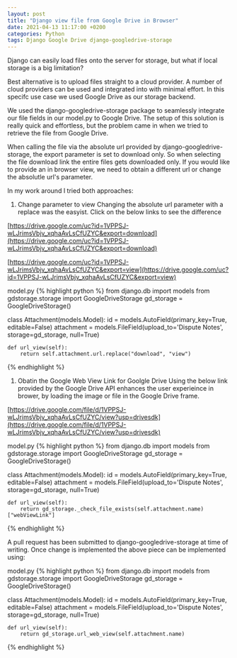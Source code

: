 ```yaml
---
layout: post
title: "Django view file from Google Drive in Browser"
date: 2021-04-13 11:17:00 +0200
categories: Python
tags: Django Google Drive django-googledrive-storage
---
```

Django can easily load files onto the server for storage, but what if local storage is a big limitation?

Best alternative is to upload files straight to a cloud provider. A number of cloud providers can be used and integrated into with minimal effort. In this specifc use case we used Google Drive as our storage backend.

We used the django-googledrive-storage package to seamlessly integrate our file fields in our model.py to Google Drive. The setup of this solution is really quick and effortless, but the problem came in when we tried to retrieve the file from Google Drive.

When calling the file via the absolute url provided by django-googledrive-storage, the export parameter is set to download only. So when selecting the file download link the entire files gets downloaded only. If you would like to provide an in browser view, we need to obtain a different url or change the absolutle url's parameter.

In my work around I tried both approaches:

1. Change parameter to view
Changing the absolute url parameter with a replace was the easyist. Click on the below links to see the difference

[https://drive.google.com/uc?id=1VPPSJ-wLJrimsVbjv_xqhaAvLsCfUZYC&export=download](https://drive.google.com/uc?id=1VPPSJ-wLJrimsVbjv_xqhaAvLsCfUZYC&export=download)

[https://drive.google.com/uc?id=1VPPSJ-wLJrimsVbjv_xqhaAvLsCfUZYC&export=view](https://drive.google.com/uc?id=1VPPSJ-wLJrimsVbjv_xqhaAvLsCfUZYC&export=view)

model.py
{% highlight python %}
from django.db import models
from gdstorage.storage import GoogleDriveStorage
gd_storage = GoogleDriveStorage()

class Attachment(models.Model):
    id = models.AutoField(primary_key=True, editable=False)
    attachment = models.FileField(upload_to='Dispute Notes', storage=gd_storage, null=True)
	
    def url_view(self):
        return self.attachment.url.replace("download", "view")
{% endhighlight %}

1. Obatin the Google Web View Link for Goolgle Drive
Using the below link provided by the Google Drive API enhances the user experieince in brower, by loading the image or file in the Google Drive frame.

[https://drive.google.com/file/d/1VPPSJ-wLJrimsVbjv_xqhaAvLsCfUZYC/view?usp=drivesdk](https://drive.google.com/file/d/1VPPSJ-wLJrimsVbjv_xqhaAvLsCfUZYC/view?usp=drivesdk)


model.py
{% highlight python %}
from django.db import models
from gdstorage.storage import GoogleDriveStorage
gd_storage = GoogleDriveStorage()

class Attachment(models.Model):
    id = models.AutoField(primary_key=True, editable=False)
    attachment = models.FileField(upload_to='Dispute Notes', storage=gd_storage, null=True)
	
    def url_view(self):
        return gd_storage._check_file_exists(self.attachment.name)["webViewLink"]
{% endhighlight %}

A pull request has been submitted to django-googledrive-storage at time of writing. Once change is implemented the above piece can be implemented using:

model.py
{% highlight python %}
from django.db import models
from gdstorage.storage import GoogleDriveStorage
gd_storage = GoogleDriveStorage()

class Attachment(models.Model):
    id = models.AutoField(primary_key=True, editable=False)
    attachment = models.FileField(upload_to='Dispute Notes', storage=gd_storage, null=True)
	
    def url_view(self):
        return gd_storage.url_web_view(self.attachment.name)
{% endhighlight %}